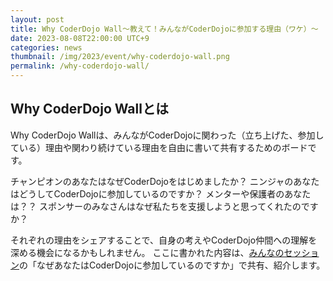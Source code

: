 ```yaml
---
layout: post
title: Why CoderDojo Wall〜教えて！みんながCoderDojoに参加する理由（ワケ）〜
date: 2023-08-08T22:00:00 UTC+9
categories: news
thumbnail: /img/2023/event/why-coderdojo-wall.png
permalink: /why-coderdojo-wall/
---
```

## Why CoderDojo Wallとは

Why CoderDojo Wallは、みんながCoderDojoに関わった（立ち上げた、参加している）理由や関わり続けている理由を自由に書いて共有するためのボードです。

チャンピオンのあなたはなぜCoderDojoをはじめましたか？
ニンジャのあなたはどうしてCoderDojoに参加しているのですか？
メンターや保護者のあなたは？？
スポンサーのみなさんはなぜ私たちを支援しようと思ってくれたのですか？

それぞれの理由をシェアすることで、自身の考えやCoderDojo仲間への理解を深める機会になるかもしれません。
ここに書かれた内容は、[みんなのセッション](/posts/minna-no-session/)の「なぜあなたはCoderDojoに参加しているのですか」で共有、紹介します。
